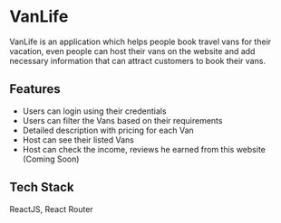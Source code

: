 # VanLife
VanLife is an application which helps people book travel vans for their vacation, even people can host their vans on the website and add necessary information that can attract customers to book their vans.

## Features
- Users can login using their credentials
- Users can filter the Vans based on their requirements
- Detailed description with pricing for each Van
- Host can see their listed Vans
- Host can check the income, reviews he earned from this website (Coming Soon)

## Tech Stack
ReactJS, React Router